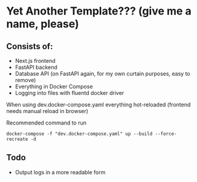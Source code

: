 # Yet Another Template??? (give me a name, please)
## Consists of:
- Next.js frontend
- FastAPI backend 
- Database API (on FastAPI again, for my own curtain purposes, easy to remove)
- Everything in Docker Compose
- Logging into files with fluentd docker driver

When using dev.docker-compose.yaml everything hot-reloaded (frontend needs manual reload in browser)

Recommended command to run
```
docker-compose -f "dev.docker-compose.yaml" up --build --force-recreate -d
```

## Todo
- Output logs in a more readable form
